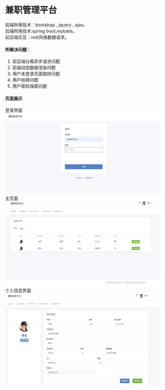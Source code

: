 # 兼职管理平台
前端所用技术：bootstrap , jquery , ajax。  
后端所用技术:spring boot,mybatis。  
前后端交互：rest风格数据请求。  

#### 所解决问题：  
1. 前后端分离异步请求问题  
2. 前端动态数据渲染问题  
3. 用户未登录页面跳转问题  
4. 用户权限问题  
5. 用户密码保密问题  

#### 页面展示  

登录界面  
![image](https://github.com/yidaq/teach/blob/master/image/%E7%99%BB%E5%BD%95.png)
主页面  
![image](https://github.com/yidaq/teach/blob/master/image/%E5%AD%A6%E7%94%9F%E4%B8%BB%E9%A1%B5.png)
个人信息界面
![image](https://github.com/yidaq/teach/blob/master/image/%E4%B8%AA%E4%BA%BA%E4%BF%A1%E6%81%AF.png)
